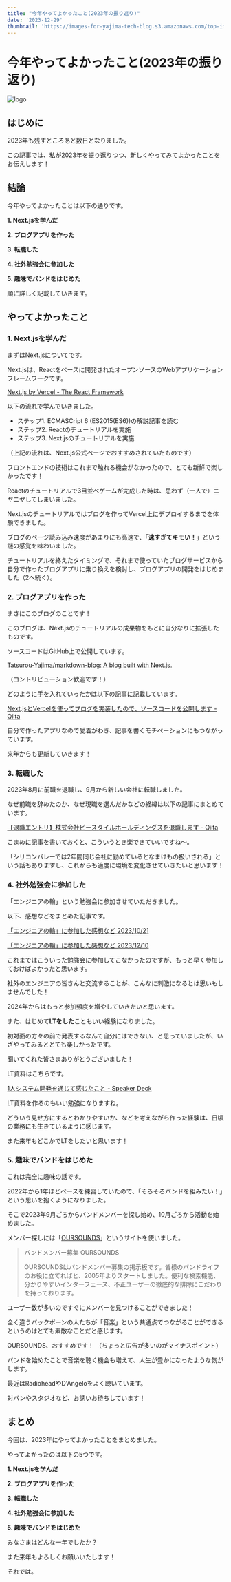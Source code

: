 ```yaml
---
title: "今年やってよかったこと(2023年の振り返り)"
date: '2023-12-29'
thumbnail: 'https://images-for-yajima-tech-blog.s3.amazonaws.com/top-image-20230214.jpg'
---
```

# 今年やってよかったこと(2023年の振り返り)

![logo](https://images-for-yajima-tech-blog.s3.amazonaws.com/top-image-20230214.jpg)


## はじめに

2023年も残すところあと数日となりました。

この記事では、私が2023年を振り返りつつ、新しくやってみてよかったことをお伝えします！

## 結論
今年やってよかったことは以下の通りです。

**1. Next.jsを学んだ**

**2. ブログアプリを作った**

**3. 転職した**

**4. 社外勉強会に参加した**

**5. 趣味でバンドをはじめた**

順に詳しく記載していきます。

## やってよかったこと

### 1. Next.jsを学んだ

まずはNext.jsについてです。

Next.jsは、Reactをベースに開発されたオープンソースのWebアプリケーションフレームワークです。

[Next.js by Vercel - The React Framework](https://nextjs.org/)

以下の流れで学んでいきました。

- ステップ1. ECMASCript 6 (ES2015(ES6))の解説記事を読む
- ステップ2. Reactのチュートリアルを実施
- ステップ3. Next.jsのチュートリアルを実施

（上記の流れは、Next.js公式ページでおすすめされていたものです）

フロントエンドの技術はこれまで触れる機会がなかったので、とても新鮮で楽しかったです！

Reactのチュートリアルで3目並べゲームが完成した時は、思わず（一人で）ニヤニヤしてしまいました。

Next.jsのチュートリアルではブログを作ってVercel上にデプロイするまでを体験できました。

ブログのページ読み込み速度があまりにも高速で、「**速すぎてキモい！**」という謎の感覚を味わいました。

チュートリアルを終えたタイミングで、それまで使っていたブログサービスから自分で作ったブログアプリに乗り換えを検討し、ブログアプリの開発をはじめました（2へ続く）。

### 2. ブログアプリを作った

まさにこのブログのことです！

このブログは、Next.jsのチュートリアルの成果物をもとに自分なりに拡張したものです。

ソースコードはGitHub上で公開しています。

[Tatsurou-Yajima/markdown-blog: A blog built with Next.js.](https://github.com/Tatsurou-Yajima/markdown-blog)

（コントリビューション歓迎です！）

どのように手を入れていったかは以下の記事に記載しています。

[Next.jsとVercelを使ってブログを実装したので、ソースコードを公開します - Qiita](https://qiita.com/Yajima_t/items/16ca5cc51979a4cffa6e)

自分で作ったアプリなので愛着がわき、記事を書くモチベーションにもつながっています。

来年からも更新していきます！

### 3. 転職した

2023年8月に前職を退職し、9月から新しい会社に転職しました。

なぜ前職を辞めたのか、なぜ現職を選んだかなどの経緯は以下の記事にまとめています。

[【退職エントリ】株式会社ビースタイルホールディングスを退職します - Qiita](https://qiita.com/Yajima_t/items/bb1c3381f65aa9b7f560)

こまめに記事を書いておくと、こういうとき楽できていいですね〜。

「シリコンバレーでは2年間同じ会社に勤めているとなまけもの扱いされる」という話もありますし、これからも適度に環境を変化させていきたいと思います！

### 4. 社外勉強会に参加した

「エンジニアの輪」という勉強会に参加させていただきました。

以下、感想などをまとめた記事です。

[「エンジニアの輪」に参加した感想など 2023/10/21](https://yajimaga-tech-blog.vercel.app/posts/20231021-2)

[「エンジニアの輪」に参加した感想など 2023/12/10](https://yajimaga-tech-blog.vercel.app/posts/20231211)

これまではこういった勉強会に参加してこなかったのですが、もっと早く参加しておけばよかったと思います。

社外のエンジニアの皆さんと交流することが、こんなに刺激になるとは思いもしませんでした！

2024年からはもっと参加頻度を増やしていきたいと思います。

また、はじめて**LTをした**こともいい経験になりました。

初対面の方々の前で発表するなんて自分にはできない、と思っていましたが、いざやってみるととても楽しかったです。

聞いてくれた皆さまありがとうございました！

LT資料はこちらです。

[1人システム開発を通じて感じたこと - Speaker Deck](https://speakerdeck.com/tatsuroyajima/1ren-sisutemukai-fa-wotong-zitegan-zitakoto)

LT資料を作るのもいい勉強になりますね。

どういう見せ方にするとわかりやすいか、などを考えながら作った経験は、日頃の業務にも生きているように感じます。

また来年もどこかでLTをしたいと思います！

### 5. 趣味でバンドをはじめた

これは完全に趣味の話です。

2022年から1年ほどベースを練習していたので、「そろそろバンドを組みたい！」という思いを抱くようになりました。

そこで2023年9月ごろからバンドメンバーを探し始め、10月ごろから活動を始めました。

メンバー探しには「[OURSOUNDS](https://oursounds.net/)」というサイトを使いました。

> バンドメンバー募集 OURSOUNDS
> 
> OURSOUNDSはバンドメンバー募集の掲示板です。皆様のバンドライフのお役に立てればと、2005年よりスタートしました。便利な検索機能、分かりやすいインターフェース、不正ユーザーの徹底的な排除にこだわりを持っております。

ユーザー数が多いのですぐにメンバーを見つけることができました！

全く違うバックボーンの人たちが「音楽」という共通点でつながることができるというのはとても素敵なことだと感じます。

OURSOUNDS、おすすめです！
（ちょっと広告が多いのがマイナスポイント）

バンドを始めたことで音楽を聴く機会も増えて、人生が豊かになったような気がします。

最近はRadioheadやD'Angeloをよく聴いています。

対バンやスタジオなど、お誘いお待ちしています！

## まとめ

今回は、2023年にやってよかったことをまとめました。

やってよかったのは以下の5つです。

**1. Next.jsを学んだ**

**2. ブログアプリを作った**

**3. 転職した**

**4. 社外勉強会に参加した**

**5. 趣味でバンドをはじめた**

みなさまはどんな一年でしたか？

また来年もよろしくお願いいたします！

それでは。
